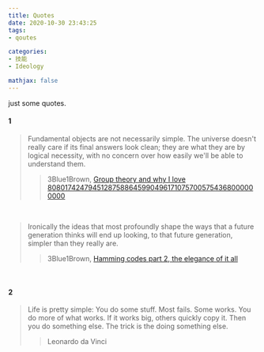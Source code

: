 ```yaml
---
title: Quotes
date: 2020-10-30 23:43:25
tags:
- qoutes

categories:
- 技能
- Ideology

mathjax: false
---
```


just some quotes.

<!--more-->


#### 1

> Fundamental objects are not necessarily simple. The universe doesn't really care if its final answers look clean; they are what they are by logical necessity, with no concern over how easily we'll be able to understand them.
>> 3Blue1Brown, [Group theory and why I love 808017424794512875886459904961710757005754368000000000](https://youtu.be/mH0oCDa74tE)

<br>

> Ironically the ideas that most profoundly shape the ways that a future generation thinks will end up looking, to that future generation, simpler than they really are.
>> 3Blue1Brown, [Hamming codes part 2, the elegance of it all](https://youtu.be/b3NxrZOu_CE)

<br>



#### 2

> Life is pretty simple: You do some stuff. Most fails. Some works. You do more of what works. If it works big, others quickly copy it. Then you do something else. The trick is the doing something else.
>> Leonardo da Vinci
